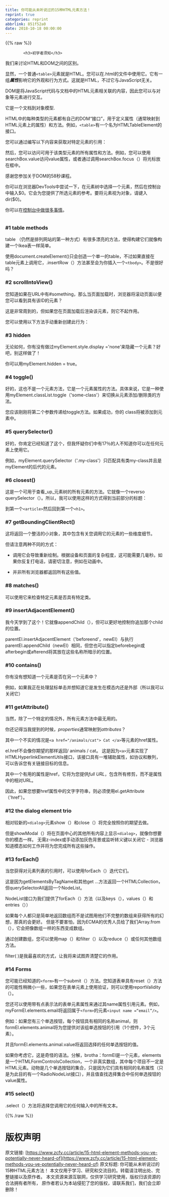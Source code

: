 ```yaml
---
title: 你可能从未听说过的15种HTML元素方法！
reprint: true
categories: reprint
abbrlink: 851f52a0
date: 2018-10-18 00:00:00
---
```


{{% raw %}}

            <h3>初学者须知</h3>
<p>我们来讨论HTML和DOM之间的区别。</p>
<p>显然，一个普通<code>&lt;table&gt;</code>元素就是HTML。您可以在.html的文件中使用它。它有一组<em><strong>属性</strong></em>影响它的外观和行为方式。这就是HTML，不过它与JavaScript无关。</p>
<p>DOM是将JavaScript代码与文档中的HTML元素相关联的内容，因此您可以与对象等元素进行交互。</p>
<p>它是一个文档到对象模型.</p>
<p>HTML中的每种类型的元素都有自己的DOM“接口”，用于定义属性（通常映射到HTML元素上的属性）和方法。例如，<code>&lt;table&gt;</code>有一个名为HTMLTableElement的接口。</p>
<p>您可以通过编写以下内容来获取对特定元素的引用：</p>
<p>然后，您可以访问可用于该类型元素的所有属性和方法。例如，您可以使用searchBox.value访问value属性，或者通过调用searchBox.focus（）将光标放在框中。</p>
<p>感谢您参加关于DOM的58秒课程。</p>
<p>你可以在浏览器DevTools中尝试一下，在元素树中选择一个元素，然后在控制台中输入$0。它会为您提供了所选元素的参考。要将元素视为对象，请键入dir($0)。</p>
<p>你可以在<a href="https://developers.google.com/web/tools/chrome-devtools/console/command-line-reference">控制台中做很多事情</a>。</p>
<p><img src="https://p0.ssl.qhimg.com/t01132f7f9f4d990cdb.jpg" alt=""></p>
<h3>#1 table methods</h3>
<p>table （仍然是排列网站的第一种方式）有很多漂亮的方法，使得构建它们就像构建一个Ikea表一样简单。</p>
<p>使用document.createElement()只会创造一个单一的table，不过如果直接在table元素上调用它，.insertRow（）方法甚至会为你插入一个<code>&lt;tbody&gt;</code>。不是很好吗？</p>
<h3>#2 scrollIntoView()</h3>
<p>您知道如果在URL中有#something，那么当页面加载时，浏览器将滚动页面以便您可以看到具有该ID的元素？</p>
<p>这是非常周到的，但如果您在页面加载后渲染该元素，则它不起作用。</p>
<p>您可以使用以下方法手动重新创建此行为：</p>
<h3>#3 hidden</h3>
<p>无论如何，你有没有做过myElement.style.display ='none'来隐藏一个元素？好吧，别这样做了！</p>
<p>你可以用myElement.hidden = true。</p>
<h3>#4 toggle()</h3>
<p>好的，这也不是一个元素方法，它是一个元素属性的方法。具体来说，它是一种使用myElement.classList.toggle（'some-class'）来切换从元素添加/删除类的方法。</p>
<p>您应该刚刚将第二个参数传递给toggle方法。如果成功，你的 class将被添加到元素中。</p>
<h3>#5 querySelector()</h3>
<p>好的，你肯定已经知道了这个，但我怀疑你们中有17％的人不知道你可以在任何元素上使用它。</p>
<p>例如，myElement.querySelector（'.my-class'）只匹配具有类my-class并且是myElement的后代的元素。</p>
<h3>#6 closest()</h3>
<p>这是一个可用于查看_up_元素树的所有元素的方法。它就像一个reverso querySelector（）。所以，我可以使用这样的方式得到当前部分的标题：</p>
<p>到第一个<code>&lt;article&gt;</code>然后回到第一个<code>&lt;h1&gt;</code>。</p>
<h3>#7 getBoundingClientRect()</h3>
<p>这将返回一个整洁的小对象，其中包含有关您调用它的元素的一些维度细节。</p>
<p>但请注意两种不同的方式：</p>
<ul>
<li><p>调用它会导致重新绘制。根据设备和页面的复杂程度，这可能需要几毫秒。如果你反复打电话，请密切注意，例如在动画中。</p>
</li>
<li><p>并非所有浏览器都返回所有这些值。</p>
</li>
</ul>
<h3>#8 matches()</h3>
<p>可以使用它来检查特定元素是否具有特定类。</p>
<h3>#9 insertAdjacentElement()</h3>
<p>我今天学到了这个！它就像appendChild（），但可以更好地控制你追加那个child的位置。</p>
<p>parentEl.insertAdjacentElement（'beforeend'，newEl）与执行parentEl.appendChild（newEl）相同，但您也可以指定beforebegin或afterbegin或afterend将其放在这些名称所暗示的位置。 </p>
<h3>#10 contains()</h3>
<p>你有没有想知道一个元素是否在另一个元素中？</p>
<p>例如，如果我正在处理鼠标单击并想知道它是发生在模态内还是外部（所以我可以关闭它）</p>
<h3>#11 getAttribute()</h3>
<p>当然，除了一个特定的情况外，所有元素方法中最无用的。</p>
<p>你还记得当我提到的时候，<em>properties</em>通常映射到<em>attributes</em>？</p>
<p>其中一个不实的情况是<code>&lt;a href="/animals/cat"&gt; Cat &lt;/a&gt;</code>等元素的href属性。</p>
<p>el.href不会像你期望的那样返回/ animals / cat。
这是因为<code>&lt;a&gt;</code>元素实现了HTMLHyperlinkElementUtils接口，该接口具有一堆辅助属性，如协议和散列，可以告诉您有关链接目标的信息。</p>
<p>其中一个有用的属性是href，它将为您提供<em>full URL</em>，包含所有修剪，而不是属性中的相对URL。</p>
<p>因此，如果您想要href属性中的文字字符串，则必须使用el.getAttribute（'href'）。</p>
<h3>#12 the dialog element trio</h3>
<p>相对较新的<code>&lt;dialog&gt;</code>元素show（）和close（）将完全按照你的期望去做。</p>
<p>但是showModal（）将在页面中心的其他所有内容上显示<code>&lt;dialog&gt;</code>，就像你想要你的模态一样。
无需z-index或手动添加灰色背景或监听转义键以关闭它 - 浏览器知道模态如何工作并将为您完成所有这些操作。</p>
<h3>#13 forEach()</h3>
<p>当您获得对元素列表的引用时，可以使用forEach（）迭代它们。</p>
<p>这是因为getElementsByTagName和其他get ...方法返回一个HTMLCollection，但querySelectorAll返回一个NodeList。</p>
<p>NodeList接口为我们提供了forEach（）方法（以及keys（），values（）和entries（））</p>
<p>如果每个人都只是简单地返回数组而不是试图用他们不完整的数组来获得所有的幻想，那真的会更好。
但是不要害怕，因为ECMA的优秀人员给了我们Array.from（），它会把像数组一样的东西变成数组。</p>
<p>通过创建数组，您可以使用map（）和filter（）以及reduce（）或任何其他数组方法。</p>
<p>filter( )是我最喜欢的方式，让我将来试图弄清楚它的作用。</p>
<h3>#14 Forms</h3>
<p>您可能已经知道的<code>&lt;form&gt;</code>有一个submit（）方法。您知道表单具有reset（）方法的可能性稍微小一些，如果您在表单元素上使用验证，则可以使用reportValidity（）。</p>
<p>您还可以使用带有点表示法的表单元素属性来通过其name属性引用元素。例如，myFormEl.elements.email将返回属于<code>&lt;form&gt;</code>的元素<code>&lt;input name =“email”/&gt;</code>。</p>
<p>例如：如果您有三个单选按钮，每个按钮具有相同的名称animal，则formEl.elements.animal将为您提供对该组单选按钮的引用（1个控件，3个元素）。</p>
<p>并且formEl.elements.animal.value将返回选择的任何单选按钮的值。</p>
<p>如果你考虑它，这是奇怪的语法。分解，brotha：formEl是一个元素，elements是一个HTMLFormControlsCollection，一个非真实数组，其中每个项目不一定是HTML元素。动物是几个单选按钮的集合，只是因为它们具有相同的名称属性（只是为此目的有一个RadioNodeList接口），并且值查找选择集合中任何单选按钮的value属性。</p>
<h3>#15 select()</h3>
<p>.select（）方法将选择您调用它的任何输入中的所有文本。</p>

          
{{% /raw %}}

# 版权声明
原文链接: [https://www.zcfy.cc/article/15-html-element-methods-you-ve-potentially-never-heard-of](https://www.zcfy.cc/article/15-html-element-methods-you-ve-potentially-never-heard-of)
原文标题: 你可能从未听说过的15种HTML元素方法！
本文仅用于学习、研究和交流目的。转载请注明出处、完整链接以及原作者。
本文资源来源互联网，仅供学习研究使用，版权归该资源的合法拥有者所有，
原作者若认为本站侵犯了您的版权，请联系我们，我们会立即删除！
